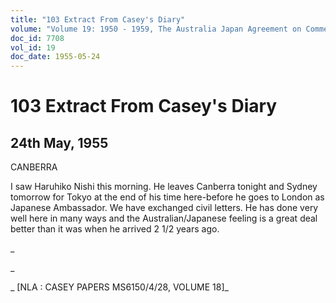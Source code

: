 ```yaml
---
title: "103 Extract From Casey's Diary"
volume: "Volume 19: 1950 - 1959, The Australia Japan Agreement on Commerce"
doc_id: 7708
vol_id: 19
doc_date: 1955-05-24
---
```


# 103 Extract From Casey's Diary

## 24th May, 1955

CANBERRA

I saw Haruhiko Nishi this morning. He leaves Canberra tonight and Sydney tomorrow for Tokyo at the end of his time here-before he goes to London as Japanese Ambassador. We have exchanged civil letters. He has done very well here in many ways and the Australian/Japanese feeling is a great deal better than it was when he arrived 2 1/2 years ago.

_

_

_ [NLA : CASEY PAPERS MS6150/4/28, VOLUME 18]_
